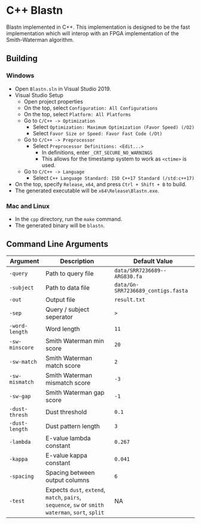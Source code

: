 # C++ Blastn
Blastn implemented in C++. This implementation is designed to be the fast implementation which will interop with an FPGA implementation of the Smith-Waterman algorithm. 
## Building
### Windows
  * Open `Blastn.sln` in Visual Studio 2019.
  * Visual Studio Setup
    * Open project properties
    * On the top, select `Configuration: All Configurations`
    * On the top, select `Platform: All Platforms`
    * Go to `C/C++ -> Optimization`
      * Select `Optimization: Maximum Optimization (Favor Speed) (/O2)`
      * Select `Favor Size or Speed: Favor Fast Code (/Ot)`
    * Go to `C/C++ -> Preprocessor`
      * Select `Preprocessor Definitions: <Edit...>`
        * In definitions, enter `_CRT_SECURE_NO_WARNINGS`
        * This allows for the timestamp system to work as `<ctime>` is used.
    * Go to `C/C++ -> Language`
      * Select `C++ Language Standard: ISO C++17 Standard (/std:c++17)`
  * On the top, specify `Release`, `x64`, and press `Ctrl + Shift + B` to build.
  * The generated executable will be `x64\Release\Blastn.exe`.
### Mac and Linux
  * In the `cpp` directory, run the `make` command.
  * The generated binary will be `blastn`.

## Command Line Arguments
| Argument       | Description                    | Default Value |
|----------------|--------------------------------|---------------|
| `-query`       | Path to query file             | `data/SRR7236689--ARG830.fa`
| `-subject`     | Path to data file              | `data/Gn-SRR7236689_contigs.fasta`
| `-out`         | Output file                    | `result.txt`
| `-sep`         | Query / subject seperator      | `>`
| `-word-length` | Word length                    | `11`
| `-sw-minscore` | Smith Waterman min score       | `20`
| `-sw-match`    | Smith Waterman match score     | `2`
| `-sw-mismatch` | Smith Waterman mismatch score  | `-3`
| `-sw-gap`      | Smith Waterman gap score       | `-1`
| `-dust-thresh` | Dust threshold                 | `0.1`
| `-dust-length` | Dust pattern length            | `3`
| `-lambda`      | E-value lambda constant        | `0.267`
| `-kappa`       | E-value kappa constant         | `0.041`
| `-spacing`     | Spacing between output columns | `6`
| `-test`        | Expects `dust`, `extend`, `match`, `pairs`, `sequence`, `sw` or `smith waterman`, `sort`, `split` | NA
